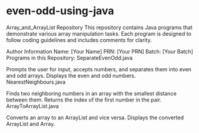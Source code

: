 # even-odd-using-java
Array_and_ArrayList Repository
This repository contains Java programs that demonstrate various array manipulation tasks. Each program is designed to follow coding guidelines and includes comments for clarity.

Author Information
Name: [Your Name]
PRN: [Your PRN]
Batch: [Your Batch]
Programs in this Repository:
SeparateEvenOdd.java

Prompts the user for input, accepts numbers, and separates them into even and odd arrays.
Displays the even and odd numbers.
NearestNeighbours.java

Finds two neighboring numbers in an array with the smallest distance between them.
Returns the index of the first number in the pair.
ArrayToArrayList.java

Converts an array to an ArrayList and vice versa.
Displays the converted ArrayList and Array.
